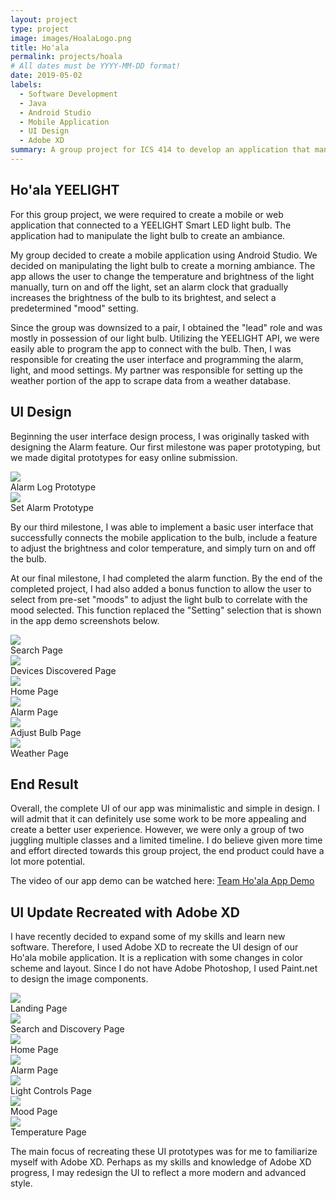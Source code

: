 ```yaml
---
layout: project
type: project
image: images/HoalaLogo.png
title: Ho'ala
permalink: projects/hoala
# All dates must be YYYY-MM-DD format!
date: 2019-05-02
labels:
  - Software Development
  - Java
  - Android Studio
  - Mobile Application
  - UI Design
  - Adobe XD
summary: A group project for ICS 414 to develop an application that manipulates a YEELIGHT Smart LED WiFi light bulb.
---
```


## Ho'ala YEELIGHT
For this group project, we were required to create a mobile or web application that connected to a YEELIGHT Smart LED light bulb. The application had to manipulate the light bulb to create an ambiance.

My group decided to create a mobile application using Android Studio. We decided on manipulating the light bulb to create a morning ambiance. The app allows the user to change the temperature and brightness of the light manually, turn on and off the light, set an alarm clock that gradually increases the brightness of the bulb to its brightest, and select a predetermined "mood" setting.

Since the group was downsized to a pair, I obtained the "lead" role and was mostly in possession of our light bulb. Utilizing the YEELIGHT API, we were easily able to program the app to connect with the bulb. Then, I was responsible for creating the user interface and programming the alarm, light, and mood settings. My partner was responsible for setting up the weather portion of the app to scrape data from a weather database.

## UI Design
Beginning the user interface design process, I was originally tasked with designing the Alarm feature. Our first milestone was paper prototyping, but we made digital prototypes for easy online submission.

<div class="ui two column grid">
  <div class="column">
    <div class="ui segment">
      <img class="ui image" src="../images/PaperPrototypeAlarmLog.png">
      <div class="ui bottom attached label">Alarm Log Prototype</div>
    </div>
  </div>
  <div class="column">
    <div class="ui segment">
      <img class="ui image" src="../images/PaperPrototypeSetAlarm2.png">
      <div class="ui bottom attached label">Set Alarm Prototype</div>
    </div>
  </div>
</div>

By our third milestone, I was able to implement a basic user interface that successfully connects the mobile application to the bulb, include a feature to adjust the brightness and color temperature, and simply turn on and off the bulb.

At our final milestone, I had completed the alarm function. By the end of the completed project, I had also added a bonus function to allow the user to select from pre-set "moods" to adjust the light bulb to correlate with the mood selected. This function replaced the "Setting" selection that is shown in the app demo screenshots below.

<div class="ui three column grid">
  <div class="column">
    <div class="ui segment">
      <img class="ui image" src="../images/HoalaSearch.png">
      <div class="ui bottom attached label">Search Page</div>
    </div>
  </div>
  <div class="column">
    <div class="ui segment">
      <img class="ui image" src="../images/HoalaFound.png">
      <div class="ui bottom attached label">Devices Discovered Page</div>
    </div>
  </div>
  <div class="column">
    <div class="ui segment">
      <img class="ui image" src="../images/HoalaHome.png">
      <div class="ui bottom attached label">Home Page</div>
    </div>
  </div>
</div>

<div class="ui three column grid">
  <div class="column">
    <div class="ui segment">
      <img class="ui image" src="../images/HoalaAlarm.png">
      <div class="ui bottom attached label">Alarm Page</div>
    </div>
  </div>
  <div class="column">
    <div class="ui segment">
      <img class="ui image" src="../images/HoalaChange.png">
      <div class="ui bottom attached label">Adjust Bulb Page</div>
    </div>
  </div>
  <div class="column">
    <div class="ui segment">
      <img class="ui image" src="../images/HoalaTemp.png">
      <div class="ui bottom attached label">Weather Page</div>
    </div>
  </div>
</div>

## End Result
Overall, the complete UI of our app was minimalistic and simple in design. I will admit that it can definitely use some work to be more appealing and create a better user experience. However, we were only a group of two juggling multiple classes and a limited timeline. I do believe given more time and effort directed towards this group project, the end product could have a lot more potential.

The video of our app demo can be watched here: <a href="https://youtu.be/Kjq8xNxlP4o">Team Ho'ala App Demo</a>

## UI Update Recreated with Adobe XD
I have recently decided to expand some of my skills and learn new software. Therefore, I used Adobe XD to recreate the UI design of our Ho'ala mobile application. It is a replication with some changes in color scheme and layout. Since I do not have Adobe Photoshop, I used Paint.net to design the image components.

<div class="ui four column grid">
  <div class="column">
    <div class="ui segment">
      <img class="ui image" src="../images/Hoala2Landing.png">
      <div class="ui bottom attached label">Landing Page</div>
    </div>
  </div>
  <div class="column">
    <div class="ui segment">
      <img class="ui image" src="../images/Hoala2Search.png">
      <div class="ui bottom attached label">Search and Discovery Page</div>
    </div>
  </div>
  <div class="column">
    <div class="ui segment">
      <img class="ui image" src="../images/Hoala2Home.png">
      <div class="ui bottom attached label">Home Page</div>
    </div>
  </div>
  <div class="column">
    <div class="ui segment">
      <img class="ui image" src="../images/Hoala2Alarm.png">
      <div class="ui bottom attached label">Alarm Page</div>
    </div>
  </div>
</div>

<div class="ui three column grid">
  <div class="column">
    <div class="ui segment">
      <img class="ui image" src="../images/Hoala2Light.png">
      <div class="ui bottom attached label">Light Controls Page</div>
    </div>
  </div>
  <div class="column">
    <div class="ui segment">
      <img class="ui image" src="../images/Hoala2Mood.png">
      <div class="ui bottom attached label">Mood Page</div>
    </div>
  </div>
  <div class="column">
    <div class="ui segment">
      <img class="ui image" src="../images/Hoala2Temp.png">
      <div class="ui bottom attached label">Temperature Page</div>
    </div>
  </div>
</div>


The main focus of recreating these UI prototypes was for me to familiarize myself with Adobe XD. Perhaps as my skills and knowledge of Adobe XD progress, I may redesign the UI to reflect a more modern and advanced style.
